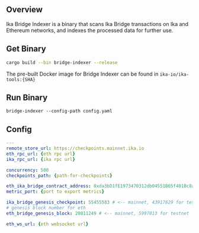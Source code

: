 ## Overview

Ika Bridge Indexer is a binary that scans Ika Bridge transactions on Ika and Ethereum networks, and indexes the processed data for further use.

## Get Binary

```bash
cargo build --bin bridge-indexer --release
```

The pre-built Docker image for Bridge Indexer can be found in `ika-io/ika-tools:{SHA}`

## Run Binary

```
bridge-indexer --config-path config.yaml
```


## Config

```yaml
---
remote_store_url: https://checkpoints.mainnet.ika.io
eth_rpc_url: {eth rpc url}
ika_rpc_url: {ika rpc url}

concurrency: 500
checkpoints_path: {path-for-checkpoints}

eth_ika_bridge_contract_address: 0xda3bD1fE1973470312db04551B65f401Bc8a92fD # <-- mainnet, 0xAE68F87938439afEEDd6552B0E83D2CbC2473623 for testnet
metric_port: {port to export metrics}

ika_bridge_genesis_checkpoint: 55455583 # <-- mainnet, 43917829 for testnet
# genesis block number for eth
eth_bridge_genesis_block: 20811249 # <-- mainnet, 5997013 for testnet

eth_ws_url: {eth websocket url}

```

